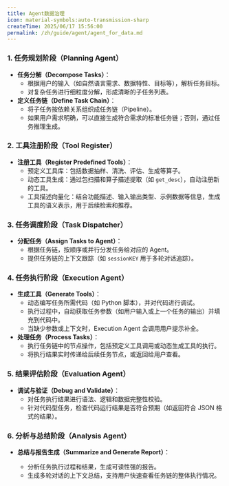 ```yaml
---
title: Agent数据治理
icon: material-symbols:auto-transmission-sharp
createTime: 2025/06/17 15:56:00
permalink: /zh/guide/agent/agent_for_data.md
---
```


### 1. **任务规划阶段（Planning Agent）**

- **任务分解（Decompose Tasks）**：
  - 根据用户的输入（如自然语言需求、数据特性、目标等），解析任务目标。
  - 对复杂任务进行细粒度分解，形成清晰的子任务列表。
- **定义任务链（Define Task Chain）**：
  - 将子任务按依赖关系组织成任务链（Pipeline）。
  - 如果用户需求明确，可以直接生成符合需求的标准任务链；否则，通过任务推理生成。

### 2. **工具注册阶段（Tool Register）**

- **注册工具（Register Predefined Tools）**： 
  - 预定义工具库：包括数据抽样、清洗、评估、生成等算子。
  - 动态工具生成：通过包扫描和算子描述提取（如 `get_desc`），自动注册新的工具。
  - 工具描述向量化：结合功能描述、输入输出类型、示例数据等信息，生成工具的语义表示，用于后续检索和推荐。

### 3. **任务调度阶段（Task Dispatcher）**

- **分配任务（Assign Tasks to Agent）**： 
  - 根据任务链，按顺序或并行分发任务给对应的 Agent。
  - 提供任务链的上下文跟踪（如 `sessionKEY` 用于多轮对话追踪）。

### 4. **任务执行阶段（Execution Agent）**

- **生成工具（Generate Tools）**：
  - 动态编写任务所需代码（如 Python 脚本），并对代码进行调试。
  - 执行过程中，自动获取任务参数（如用户输入或上一个任务的输出）并填充到代码中。
  - 当缺少参数或上下文时，Execution Agent 会调用用户提示补全。
- **处理任务（Process Tasks）**：
  - 执行任务链中的节点操作，包括预定义工具调用或动态生成工具的执行。
  - 将执行结果实时传递给后续任务节点，或返回给用户查看。

### 5. **结果评估阶段（Evaluation Agent）**

- **调试与验证（Debug and Validate）**： 
  - 对任务执行结果进行语法、逻辑和数据完整性校验。
  - 针对代码型任务，检查代码运行结果是否符合预期（如返回符合 JSON 格式的结果）。

### 6. **分析与总结阶段（Analysis Agent）**

- **总结与报告生成（Summarize and Generate Report）**： 

  - 分析任务执行过程和结果，生成可读性强的报告。
  - 生成多轮对话的上下文总结，支持用户快速查看任务链的整体执行情况。

  